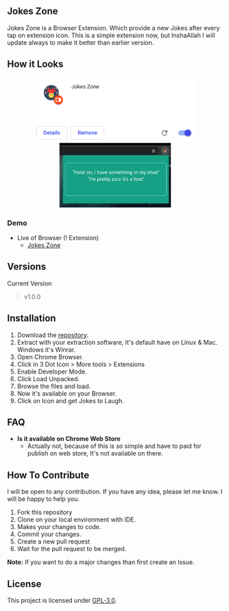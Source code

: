 ## Jokes Zone
Jokes Zone is a Browser Extension. Which provide a new Jokes after every tap on extension icon. This is a simple extension now, but InshaAllah I will update always to make it better than earlier version.

## How it Looks
<p align="center">
  <img height='150px' src=./images/extension.png/>
  <img height='150px' src=./images/browser.png/>
</p>

### Demo 
- Live of Browser (! Extension)
    - [Jokes Zone](https://mrhrifat.github.io/jokes-zone)

## Versions
Current Version
> v1.0.0

## Installation
1. Download the [repository](https://github.com/mrhrifat/jokes-zone).
2. Extract with your extraction software, It's default have on Linux & Mac. Windows it's Winrar.
3. Open Chrome Browser.
4. Click in 3 Dot Icon > More tools > Extensions
5. Enable Developer Mode.
6. Click Load Unpacked.
7. Browse the files and load.
8. Now it's available on your Browser.
9. Click on Icon and get Jokes to Laugh.

## FAQ
- **Is it available on Chrome Web Store**
  - Actually not, because of this is so simple and have to paid for publish on web store, It's not available on there.


## How To Contribute
I will be open to any contribution. If you have any idea, please let me know. I will be happy to help you.
1. Fork this repository
2. Clone on your local environment with IDE.
3. Makes your changes to code.
4. Commit your changes.
5. Create a new pull request
6. Wait for the pull request to be merged.

**Note:** If you want to do a major changes than first create an Issue.
 

## License
This project is licensed under [GPL-3.0](https://github.com/mrhrifat/jokes-zone/master/LICENSE.md).
